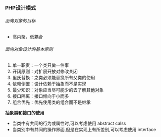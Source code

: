### PHP设计模式
###### 面向对象的目标

* 高内聚，低耦合

###### 面向对象设计的基本原则

1. 单一职责：一个类只做一件事
2. 开闭原则：对扩展开放对修改关闭
3. 里氏替换：之类必须能替换所有父类的使用
4. 依赖倒置：设计依赖于抽象而不是实现
5. 最少知识：对象应当尽可能少的去了解其他对象
6. 接口隔离：接口倾向于小而多
7. 组合优先：优先使用类的组合而不是继承


**抽象类和接口的使用**
- 当类中有共同的行为或属性时,可以考虑使用 abstract calss
- 当类别中有共同的操作界面,但是在实现上有所差别,可以考虑使用 interface





